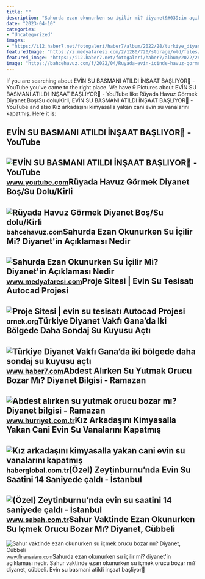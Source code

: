 ```yaml
---
title: ""
description: "Sahurda ezan okunurken su i̇çilir mi? diyanet&#039;in açıklaması nedir"
date: "2023-04-10"
categories:
- "Uncategorized"
images:
- "https://i12.haber7.net/fotogaleri/haber7/album/2022/28/turkiye_diyanet_vakfi_ganada_iki_bolgede_daha_sondaj_su_kuyusu_acti_1657698334_3378_w750_h421.jpg"
featuredImage: "https://i.medyafaresi.com/2/1280/720/storage/old/files/2021/4/14/959417/sahurda-ezan-okunurken-su-icilir-mi-diyanetin-aciklamasi-nedir_vvzu.jpg"
featured_image: "https://i12.haber7.net/fotogaleri/haber7/album/2022/28/turkiye_diyanet_vakfi_ganada_iki_bolgede_daha_sondaj_su_kuyusu_acti_1657698334_3378_w750_h421.jpg"
image: "https://bahcehavuz.com/f/2022/04/Ruyada-evin-icinde-havuz-gormek.jpg"
---
```


If you are searching about EVİN SU BASMANI ATILDI İNŞAAT BAŞLIYOR🥹 - YouTube you've came to the right place. We have 9 Pictures about EVİN SU BASMANI ATILDI İNŞAAT BAŞLIYOR🥹 - YouTube like Rüyada Havuz Görmek Diyanet Boş/Su dolu/Kirli, EVİN SU BASMANI ATILDI İNŞAAT BAŞLIYOR🥹 - YouTube and also Kız arkadaşını kimyasalla yakan cani evin su vanalarını kapatmış. Here it is:

EVİN SU BASMANI ATILDI İNŞAAT BAŞLIYOR🥹 - YouTube
-------------------------------------------------

 ![EVİN SU BASMANI ATILDI İNŞAAT BAŞLIYOR🥹 - YouTube](https://i.ytimg.com/vi/9tAhsAhgpBM/maxresdefault.jpg) <small>www.youtube.com</small>Rüyada Havuz Görmek Diyanet Boş/Su Dolu/Kirli
---------------------------------------------

 ![Rüyada Havuz Görmek Diyanet Boş/Su dolu/Kirli](https://bahcehavuz.com/f/2022/04/Ruyada-evin-icinde-havuz-gormek.jpg) <small>bahcehavuz.com</small>Sahurda Ezan Okunurken Su İçilir Mi? Diyanet'in Açıklaması Nedir
----------------------------------------------------------------

 ![Sahurda Ezan Okunurken Su İçilir Mi? Diyanet'in Açıklaması Nedir](https://i.medyafaresi.com/2/1280/720/storage/old/files/2021/4/14/959417/sahurda-ezan-okunurken-su-icilir-mi-diyanetin-aciklamasi-nedir_vvzu.jpg) <small>www.medyafaresi.com</small>Proje Sitesi | Evin Su Tesisatı Autocad Projesi
-----------------------------------------------

 ![Proje Sitesi | evin su tesisatı Autocad Projesi](https://ornek.org/autocadekrangoruntusu/bc/evin_su_tesisati_ornek_org_27948.gif) <small>ornek.org</small>Türkiye Diyanet Vakfı Gana’da Iki Bölgede Daha Sondaj Su Kuyusu Açtı
--------------------------------------------------------------------

 ![Türkiye Diyanet Vakfı Gana’da iki bölgede daha sondaj su kuyusu açtı](https://i12.haber7.net/fotogaleri/haber7/album/2022/28/turkiye_diyanet_vakfi_ganada_iki_bolgede_daha_sondaj_su_kuyusu_acti_1657698334_3378_w750_h421.jpg) <small>www.haber7.com</small>Abdest Alırken Su Yutmak Orucu Bozar Mı? Diyanet Bilgisi - Ramazan
------------------------------------------------------------------

 ![Abdest alırken su yutmak orucu bozar mı? Diyanet bilgisi - Ramazan](https://i4.hurimg.com/i/hurriyet/75/1200x675/6255891f4e3fe10814f19615.jpg) <small>www.hurriyet.com.tr</small>Kız Arkadaşını Kimyasalla Yakan Cani Evin Su Vanalarını Kapatmış
----------------------------------------------------------------

 ![Kız arkadaşını kimyasalla yakan cani evin su vanalarını kapatmış](https://i.haberglobal.com.tr/storage/files/images/2022/02/18/kiz-arkadasini-kimyasalla-yakan-cani-evin-su-vanalarini-kapatmis-Sni4.jpg) <small>haberglobal.com.tr</small>(Özel) Zeytinburnu’nda Evin Su Saatini 14 Saniyede çaldı - İstanbul
-------------------------------------------------------------------

 ![(Özel) Zeytinburnu’nda evin su saatini 14 saniyede çaldı - İstanbul](https://isbh.tmgrup.com.tr/sbh/2022/01/15/650x344/zeytinburnunda-girdigi-apartmanda-rahat-tavirlari-1642230919416.jpg) <small>www.sabah.com.tr</small>Sahur Vaktinde Ezan Okunurken Su Içmek Orucu Bozar Mı? Diyanet, Cübbeli
-----------------------------------------------------------------------

 ![Sahur vaktinde ezan okunurken su içmek orucu bozar mı? Diyanet, Cübbeli](https://www.finansajans.com/images/haberler/2020/05/sahur-ezan.jpg) <small>www.finansajans.com</small>Sahurda ezan okunurken su i̇çilir mi? diyanet'in açıklaması nedir. Sahur vaktinde ezan okunurken su içmek orucu bozar mı? diyanet, cübbeli. Evi̇n su basmani atildi i̇nşaat başliyor🥹
